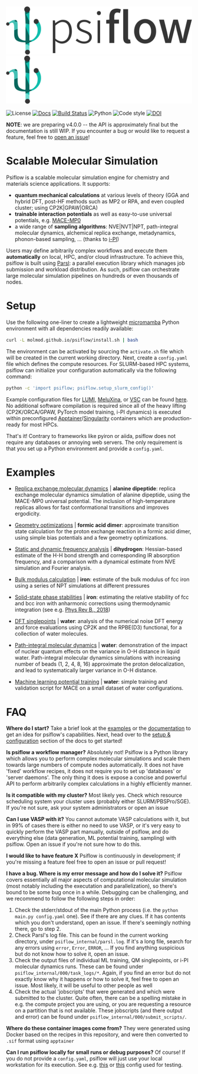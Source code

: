 ![psiflow](./docs/logo_light.png#gh-light-mode-only)
![psiflow](./docs/logo_dark.png#gh-dark-mode-only)


![License](https://flat.badgen.net/github/license/molmod/psiflow)
[![Docs](https://flat.badgen.net/static/docs/passing/green)](https://molmod.github.io/psiflow)
[![Build Status](https://img.shields.io/endpoint.svg?url=https%3A%2F%2Factions-badge.atrox.dev%2Fmolmod%2Fpsiflow%2Fbadge%3Fref%3Dmain&style=flat-square)](https://actions-badge.atrox.dev/molmod/psiflow/goto?ref=main)
![Python](https://flat.badgen.net/static/python/3.10%20|%203.11/blue)
![Code style](https://flat.badgen.net/static/code%20style/black/black)
[![DOI](https://flat.badgen.net/static/DOI/10.1038%2Fs41524-023-00969-x)](https://www.nature.com/articles/s41524-023-00969-x)


**NOTE**: we are preparing v4.0.0 -- the API is approximately final but the
documentation is still WIP. If you encounter a bug or would like to request a feature,
feel free to [open an issue](https://github.com/molmod/psiflow/issues/new)!

# Scalable Molecular Simulation

Psiflow is a scalable molecular simulation engine for chemistry and materials science applications.
It supports:
- **quantum mechanical calculations** at various levels of theory (GGA and hybrid DFT, post-HF methods such as MP2 or RPA, and even coupled cluster; using CP2K|GPAW|ORCA)
- **trainable interaction potentials** as well as easy-to-use universal potentials, e.g. [MACE-MP0](https://arxiv.org/abs/2401.00096)
- a wide range of **sampling algorithms**: NVE|NVT|NPT, path-integral molecular dynamics, alchemical replica exchange, metadynamics, phonon-based sampling, ...  (thanks to [i-PI](https://ipi-code.org/))

Users may define arbitrarily complex workflows and execute them **automatically** on local, HPC, and/or cloud infrastructure.
To achieve this, psiflow is built using [Parsl](https://parsl-project.org/): a parallel execution library which manages job submission and workload distribution.
As such, psiflow can orchestrate large molecular simulation pipelines on hundreds or even thousands of nodes.

# Setup

Use the following one-liner to create a lightweight [micromamba](https://mamba.readthedocs.io/en/latest/user_guide/micromamba.html) Python environment with all dependencies readily available:
```sh
curl -L molmod.github.io/psiflow/install.sh | bash
```
The environment can be activated by sourcing the `activate.sh` file which will be created in the current working directory.
Next, create a `config.yaml` file which defines the compute resources. For SLURM-based HPC systems, psiflow can initialize your configuration automatically via the following command:
```sh
python -c 'import psiflow; psiflow.setup_slurm_config()'
```
Example configuration files for [LUMI](https://lumi-supercomputer.eu/), [MeluXina](https://luxembourg.public.lu/en/invest/innovation/meluxina-supercomputer.html), or [VSC](https://www.vscentrum.be/) can be found [here](https://github.com/molmod/psiflow/tree/main/configs).
No additional software compilation is required since all of the heavy lifting (CP2K/ORCA/GPAW, PyTorch model training, i-PI dynamics) is executed within preconfigured [Apptainer](https://apptainer.org/)/[Singularity](https://sylabs.io/singularity/) containers which are production-ready for most HPCs.

That's it! Contrary to frameworks like pyiron or aiida, psiflow does not require any databases or annoying web servers.
The only requirement is that you set up a Python environment and provide a `config.yaml`.

# Examples

- [Replica exchange molecular dynamics](https://github.com/molmod/psiflow/tree/main/examples/alanine_replica_exchange.py) | **alanine dipeptide**: replica exchange molecular dynamics simulation of alanine dipeptide, using the MACE-MP0 universal potential.
  The inclusion of high-temperature replicas allows for fast conformational transitions and improves ergodicity.
- [Geometry optimizations](https://github.com/molmod/psiflow/tree/main/examples/formic_acid_transition.py) | **formic acid dimer**: approximate transition state calculation for the proton exchange reaction in a formic acid dimer,
  using simple bias potentials and a few geometry optimizations.
- [Static and dynamic frequency analysis](https://github.com/molmod/psiflow/tree/main/examples/h2_static_dynamic.py) | **dihydrogen**: Hessian-based estimate of the H-H bond strength and corresponding IR absorption frequency, and a comparison with a dynamical estimate from NVE simulation and Fourier analysis.
  
- [Bulk modulus calculation](https://github.com/molmod/psiflow/tree/main/examples/iron_bulk_modulus.py) | **iron**: estimate of the bulk modulus of fcc iron using a series of NPT simulations at different pressures
  
- [Solid-state phase stabilities](https://github.com/molmod/psiflow/tree/main/examples/iron_harmonic_fcc_bcc.py) | **iron**: estimating the relative stability of fcc and bcc iron with anharmonic corrections using thermodynamic integration (see e.g. [Phys Rev B., 2018](https://journals.aps.org/prb/abstract/10.1103/PhysRevB.97.054102))

- [DFT singlepoints](https://github.com/molmod/psiflow/tree/main/examples/water_cp2k_noise.py) | **water**: analysis of the numerical noise DFT energy and force evaluations using CP2K and the RPBE(D3) functional, for a collection of water molecules.
  
- [Path-integral molecular dynamics](https://github.com/molmod/psiflow/examples/water_path_integral_md.py) | **water**: demonstration of the impact of nuclear quantum effects on the variance in O-H distance in liquid water. Path-integral molecular dynamics simulations with increasing number of beads (1, 2, 4, 8, 16) approximate the proton delocalization, and lead to systematically larger variance in O-H distance.
  
- [Machine learning potential training](https://github.com/molmod/psiflow/examples/water_train_validate.py) | **water**: simple training and validation script for MACE on a small dataset of water configurations.

# FAQ

**Where do I start?**
Take a brief look at the [examples](https://github.com/molmod/psiflow/examples/) or the
[documentation](https://molmod.github.io/psiflow) to get an idea for psiflow's
capabilities. Next, head over to the [setup & configuration](https://molmod.github.io/psiflow/configuration/) section of the docs to get started!

**Is psiflow a workflow manager?**
Absolutely not! Psiflow is a Python library which allows you to perform complex molecular simulations and scale them towards large numbers of compute nodes automatically.
It does not have 'fixed' workflow recipes, it does not require you to set up 'databases'
or 'server daemons'. The only thing it does is expose a concise and powerful API to
perform arbitrarily complex calculations in a highly efficiently manner.

**Is it compatible with my cluster?**
Most likely yes. Check which resource scheduling system your cluster uses (probably either
SLURM/PBSPro/SGE). If you're not sure, ask your system administrators or open an issue

**Can I use VASP with it?**
You cannot automate VASP calculations with it, but in 99% of cases there is either no need
to use VASP, or it's very easy to quickly perform the VASP part manually, outside of psiflow,
and do everything else (data generation, ML potential training, sampling) with psiflow.
Open an issue if you're not sure how to do this.

**I would like to have feature X**
Psiflow is continuously in development; if you're missing a feature feel free to open an
issue or pull request!

**I have a bug. Where is my error message and how do I solve it?**
Psiflow covers essentially all major aspects of computational molecular simulation (most
notably including the executation and parallelization), so there's bound to be some bug
once in a while. Debugging can be challenging, and we recommend to follow the following steps in
order:

1. Check the stderr/stdout of the main Python process (i.e. the `python main.py
   config.yaml` one). See if there are any clues. If it has contents which you don't
   understand, open an issue. If there's seemingly nothing there, go to step 2.
2. Check Parsl's log file. This can be found in the current working directory, under
   `psiflow_internal/parsl.log`. If it's a long file, search for any errors using `error`,
   `Error`, `ERROR`, ... If you find anything suspicious but do not know how to solve it,
   open an issue.
3. Check the output files of individual ML training, QM singlepoints, or i-PI molecular
   dynamics runs. These can be found under `psiflow_internal/000/task_logs/*`.
   Again, if you find an error but do not exactly know why it happens or how to solve it,
   feel free to open an issue. Most likely, it will be useful to other people as well
4. Check the actual 'jobscripts' that were generated and which were submitted to the
   cluster. Quite often, there can be a spelling mistake in e.g. the compute project you
   are using, or you are requesting a resource on a partition that is not available.
   These jobscripts (and there output and error) can be found under
   `psiflow_internal/000/submit_scripts/`.

**Where do these container images come from?**
They were generated using Docker based on the recipes in this repository, and were then
converted to `.sif` format using `apptainer`

**Can I run psiflow locally for small runs or debug purposes?**
Of course! If you do not provide a `config.yaml`, psiflow will just use your local
workstation for its execution. See e.g. [this](https://github.com/molmod/psiflow/blob/main/configs/threadpool.yaml) or [this](https://github.com/molmod/psiflow/blob/main/configs/wq.yaml) config used for testing.

